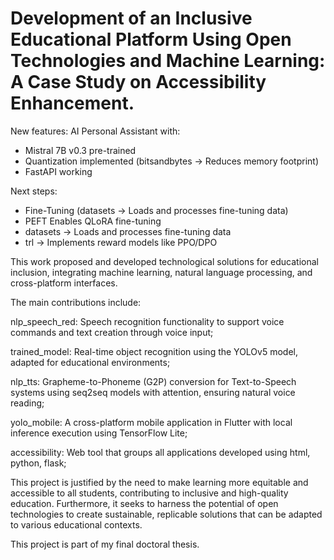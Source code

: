 # Development of an Inclusive Educational Platform Using Open Technologies and Machine Learning: A Case Study on Accessibility Enhancement.

New features:
AI Personal Assistant with:
- Mistral 7B v0.3 pre-trained
- Quantization implemented (bitsandbytes → Reduces memory footprint)
- FastAPI working

Next steps: 
- Fine-Tuning (datasets → Loads and processes fine-tuning data)
- PEFT Enables QLoRA fine-tuning
- datasets → Loads and processes fine-tuning data
- trl → Implements reward models like PPO/DPO

This work proposed and developed technological solutions for educational inclusion, integrating machine learning, natural language processing, and cross-platform interfaces. 

The main contributions include:

nlp_speech_red: Speech recognition functionality to support voice commands and text creation through voice input; 

trained_model: Real-time object recognition using the YOLOv5 model, adapted for educational environments; 

nlp_tts: Grapheme-to-Phoneme (G2P) conversion for Text-to-Speech systems using seq2seq models with attention, ensuring natural voice reading; 

yolo_mobile: A cross-platform mobile application in Flutter with local inference execution using TensorFlow Lite;

accessibility: Web tool that groups all applications developed using html, python, flask;

This project is justified by the need to make learning more equitable and accessible to all students, contributing to inclusive and high-quality education. Furthermore, it seeks to harness the potential of open technologies to create sustainable, replicable solutions that can be adapted to various educational contexts.

This project is part of my final doctoral thesis.
